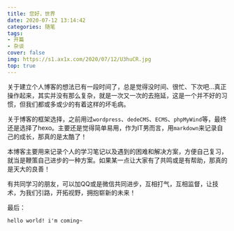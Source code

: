 ```yaml
---
title: 您好，世界
date: 2020-07-12 13:14:42
categories: 随笔
tags: 
- 开篇
- 杂谈
cover: false
img: https://s1.ax1x.com/2020/07/12/U3huCR.jpg
top: true
---
```


关于建立个人博客的想法已有一段时间了，总是觉得没时间、很忙、下次吧...真正操作起来，其实并没有那么复杂，就是一次又一次的去拖延，这是一个并不好的习惯，但我们都或多或少的有着这样的坏毛病。

关于博客的框架选择，之前用过`wordpress`、`dedeCMS`、`ECMS`、`phpMyWind`等，最终还是选择了hexo。主要还是觉得简单易用，作为IT男而言，用`markdown`来记录自己的成长，那真的是太酷了！

本博客主要用来记录个人的学习笔记以及遇到的困难和解决方案，方便自己复习，就当是鞭策自己进步的一种方案。如果某一点让大家有了共鸣或是有帮助，那真的是天大的良善！

有共同学习的朋友，可以加QQ或是微信共同进步，互相打气，互相监督，让技术，为我们引路，开拓视野，拥抱崭新的未来！

最后：
```
hello world! i'm coming~
```